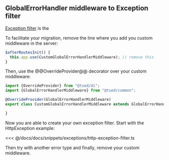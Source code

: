 


## GlobalErrorHandler middleware to Exception filter

[Exception filter]() is the 

To facilitate your migration, remove the line where you add you custom middleware in the server:

```typescript
$afterRoutesInit() {
  this.app.use(CustomGlobalErrorHandlerMiddleware); // remove this
}
```

Then, use the @@OverrideProvider@@ decorator over your custom middleware:

```typescript
import {OverrideProvider} from "@tsed/di";
import {GlobalErrorHandlerMiddleware} from "@tsed/common";

@OverrideProvider(GlobalErrorHandlerMiddleware)
export class CustomGlobalErrorHandlerMiddleware extends GlobalErrorHandlerMiddleware {

}
```

Now you are able to create your own exception filter. Start with the HttpException example:

<<< @/docs/docs/snippets/exceptions/http-exception-filter.ts

Then try with another error type and finally, remove your custom middleware. 